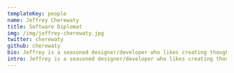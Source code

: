 ```yaml
---
templateKey: people
name: Jeffrey Cherewaty
title: Software Diplomat
img: /img/jeffrey-cherewaty.jpg
twitter: cherewaty
github: cherewaty
bio: Jeffrey is a seasoned designer/developer who likes creating thoughtfully designed apps in the browser. He began his career building accessible websites for The University of Texas at Austin. As SpareFoot’s first employee, he led design and front-end engineering through exponential growth and multiple fundraising rounds. At Frontside, Jeffrey prides himself on shipping beautiful, livable code that solves real business problems. He’s currently working on a Master’s in Software Engineering at UT-Austin.
intro: Jeffrey is a seasoned designer/developer who likes creating thoughtfully designed apps in the browser.  At Frontside, Jeffrey prides himself on shipping beautiful, livable code that solves real business problems. 
---
```

